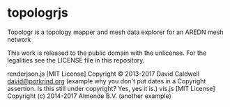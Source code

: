 # topologrjs
Topologr is a topology mapper and mesh data explorer for an AREDN mesh network

This work is released to the public domain with the unlicense.  For the legalities
see the LICENSE file in this repository.

renderjson.js [MIT License] Copyright © 2013-2017 David Caldwell <david@porkrind.org> (example why you don't put dates in a Copyright assertion.  Is this still under copyright?  Yes, yes it is.)
vis.js [MIT License] Copyright (c) 2014-2017 Almende B.V. (another example)

